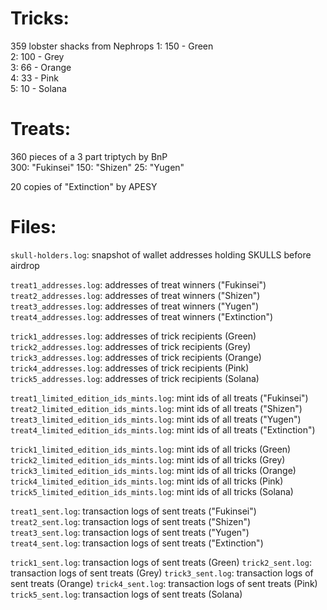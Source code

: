 # Tricks:

359 lobster shacks from Nephrops
1: 150 - Green  
2: 100 - Grey  
3: 66 - Orange  
4: 33 - Pink  
5: 10 - Solana  
  
# Treats:

360 pieces of a 3 part triptych by BnP  
300: "Fukinsei"
150: "Shizen"
25: "Yugen"

20 copies of "Extinction" by APESY
  
# Files:

`skull-holders.log`: snapshot of wallet addresses holding SKULLS before airdrop  

`treat1_addresses.log`: addresses of treat winners ("Fukinsei")  
`treat2_addresses.log`: addresses of treat winners ("Shizen")  
`treat3_addresses.log`: addresses of treat winners ("Yugen")  
`treat4_addresses.log`: addresses of treat winners ("Extinction")  

`trick1_addresses.log`: addresses of trick recipients (Green)  
`trick2_addresses.log`: addresses of trick recipients (Grey)  `trick3_addresses.log`: addresses of trick recipients (Orange)  `trick4_addresses.log`: addresses of trick recipients (Pink)  `trick5_addresses.log`: addresses of trick recipients (Solana)  

`treat1_limited_edition_ids_mints.log`: mint ids of all treats ("Fukinsei")  
`treat2_limited_edition_ids_mints.log`: mint ids of all treats ("Shizen")  
`treat3_limited_edition_ids_mints.log`: mint ids of all treats ("Yugen")  
`treat4_limited_edition_ids_mints.log`: mint ids of all treats ("Extinction")  

`trick1_limited_edition_ids_mints.log`: mint ids of all tricks (Green)  
`trick2_limited_edition_ids_mints.log`: mint ids of all tricks (Grey)  
`trick3_limited_edition_ids_mints.log`: mint ids of all tricks (Orange)  
`trick4_limited_edition_ids_mints.log`: mint ids of all tricks (Pink)  
`trick5_limited_edition_ids_mints.log`: mint ids of all tricks (Solana)  

`treat1_sent.log`: transaction logs of sent treats ("Fukinsei")  
`treat2_sent.log`: transaction logs of sent treats ("Shizen")  
`treat3_sent.log`: transaction logs of sent treats ("Yugen")  
`treat4_sent.log`: transaction logs of sent treats ("Extinction")  

`trick1_sent.log`: transaction logs of sent treats (Green)  `trick2_sent.log`: transaction logs of sent treats (Grey)  `trick3_sent.log`: transaction logs of sent treats (Orange)  `trick4_sent.log`: transaction logs of sent treats (Pink)  `trick5_sent.log`: transaction logs of sent treats (Solana)  